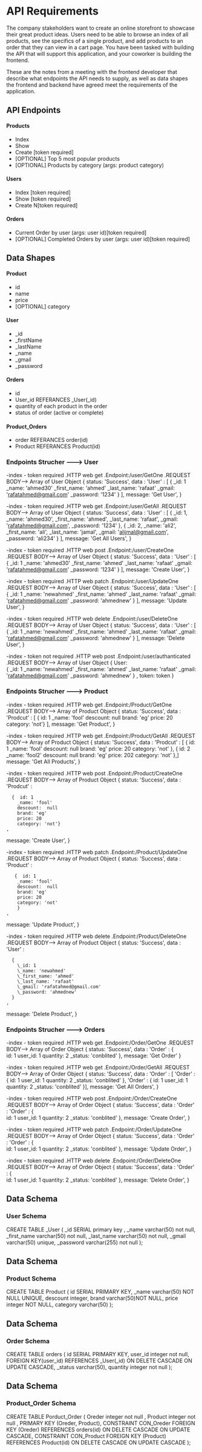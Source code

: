 # API Requirements

The company stakeholders want to create an online storefront to showcase their great product ideas. Users need to be able to browse an index of all products, see the specifics of a single product, and add products to an order that they can view in a cart page. You have been tasked with building the API that will support this application, and your coworker is building the frontend.

These are the notes from a meeting with the frontend developer that describe what endpoints the API needs to supply, as well as data shapes the frontend and backend have agreed meet the requirements of the application.

## API Endpoints

#### Products

- Index
- Show
- Create [token required]
- [OPTIONAL] Top 5 most popular products
- [OPTIONAL] Products by category (args: product category)

#### Users

- Index [token required]
- Show [token required]
- Create N[token required]

#### Orders

- Current Order by user (args: user id)[token required]
- [OPTIONAL] Completed Orders by user (args: user id)[token required]

## Data Shapes

#### Product

- id
- name
- price
- [OPTIONAL] category

#### User

- \_id
- \_firstName
- \_lastName
- \_name
- \_gmail
- \_password

#### Orders

- id
- User_id REFERANCES \_User(\_id)
- quantity of each product in the order
- status of order (active or complete)

#### Product_Orders

- order REFERANCES order(id)
- Product REFERANCES Product(id)

### Endpoints Strucher ---> User

-index - token required
.HTTP web get
.Endpoint:/user/GetOne
.REQUEST BODY--> Array of User Object
{
status: 'Success',
data :
'User' :
[
{
\_id: 1
\_name: 'ahmed30'
\_first_name: 'ahmed'
\_last_name: 'rafaat'
\_gmail: 'rafatahmed@gmail.com'
\_password: '1234'
}
],
message: 'Get User',
}

-index - token required
.HTTP web get
.Endpoint:/user/GetAll
.REQUEST BODY--> Array of User Object
{
status: 'Success',
data :
'User' :
[
{
\_id: 1,
\_name: 'ahmed30',
\_first_name: 'ahmed',
\_last_name: 'rafaat',
\_gmail: 'rafatahmed@gmail.com',
\_password: '1234'
},
{
\_id: 2,
\_name: 'ali2',
\_first_name: 'ali',
\_last_name: 'jamal',
\_gmail: 'alijmal@gmail.com',
\_password: 'ali234'
}
],
message: 'Get All Users',
}

-index - token required
.HTTP web post
.Endpoint:/user/CreateOne
.REQUEST BODY--> Array of User Object
{
status: 'Success',
data :
'User' :
[
{
\_id: 1
\_name: 'ahmed30'
\_first_name: 'ahmed'
\_last_name: 'rafaat'
\_gmail: 'rafatahmed@gmail.com'
\_password: '1234'
}
],
message: 'Create User',
}

-index - token required
.HTTP web patch
.Endpoint:/user/UpdateOne
.REQUEST BODY--> Array of User Object
{
status: 'Success',
data :
'User' :
[
{
\_id: 1
\_name: 'newahmed'
\_first_name: 'ahmed'
\_last_name: 'rafaat'
\_gmail: 'rafatahmed@gmail.com'
\_password: 'ahmednew'
}
],
message: 'Update User',
}

-index - token required
.HTTP web delete
.Endpoint:/user/DeleteOne
.REQUEST BODY--> Array of User Object
{
status: 'Success',
data :
'User' :
[
{
\_id: 1
\_name: 'newahmed'
\_first_name: 'ahmed'
\_last_name: 'rafaat'
\_gmail: 'rafatahmed@gmail.com'
\_password: 'ahmednew'
}
],
message: 'Delete User',
}

-index - token not required
.HTTP web post
.Endpoint:/user/authanticated
.REQUEST BODY--> Array of User Object
{
User:  
 {
\_id: 1
\_name: 'newahmed'
\_first_name: 'ahmed'
\_last_name: 'rafaat'
\_gmail: 'rafatahmed@gmail.com'
\_password: 'ahmednew'
}
,
token: token
}

### Endpoints Strucher ---> Product

-index - token required
.HTTP web get
.Endpoint:/Product/GetOne
.REQUEST BODY--> Array of Product Object
{
status: 'Success',
data :
'Prodcut' :
[
{ id: 1
_name: 'fool'
descount: null
brand: 'eg'
price: 20
category: 'not'}
],
message: 'Get Product',
}

-index - token required
.HTTP web get
.Endpoint:/Product/GetAll
.REQUEST BODY--> Array of Product Object
{
status: 'Success',
data :
'Prodcut' :
[ {
id: 1
_name: 'fool'
descount: null
brand: 'eg'
price: 20
category: 'not'
},
{
 id: 2
_name: 'fool2'
descount: null
brand: 'eg'
price: 202
category: 'not'
},]
message: 'Get All Products',
}

-index - token required
.HTTP web post
.Endpoint:/Product/CreateOne
.REQUEST BODY--> Array of Product Object
{
status: 'Success',
data :
'Prodcut' :

      {  id: 1
        _name: 'fool'
        descount:  null
        brand: 'eg'
        price: 20
        category: 'not'}
    ,

message: 'Create User',
}

-index - token required
.HTTP web patch
.Endpoint:/Product/UpdateOne
.REQUEST BODY--> Array of Product Object
{
status: 'Success',
data :
'Product' :

       {  id: 1
        _name: 'fool'
        descount:  null
        brand: 'eg'
        price: 20
        category: 'not'
        }
    ,

message: 'Update Product',
}

-index - token required
.HTTP web delete
.Endpoint:/Product/DeleteOne
.REQUEST BODY--> Array of Product Object
{
status: 'Success',
data :
'User' :

      {
        \_id: 1
        \_name: 'newahmed'
        \_first_name: 'ahmed'
        \_last_name: 'rafaat'
        \_gmail: 'rafatahmed@gmail.com'
        \_password: 'ahmednew'
      }
    ,

message: 'Delete Product',
}

### Endpoints Strucher ---> Orders

-index - token required
.HTTP web get
.Endpoint:/Order/GetOne
.REQUEST BODY--> Array of Order Object
{
status: 'Success',
data :
'Order' :
{  
 id: 1
user_id: 1
quantity: 2
\_status: 'conblited'
},
message: 'Get Order'
}

-index - token required
.HTTP web get
.Endpoint:/Order/GetAll
.REQUEST BODY--> Array of Order Object
{
status: 'Success',
data :
'Order' :
[ 'Order' :
{
 id: 1
user_id: 1
quantity: 2
_status: 'conblited'
},
'Order' :
{
 id: 1
user_id: 1
quantity: 2
_status: 'conblited'
}],
message: 'Get All Orders',
}

-index - token required
.HTTP web post
.Endpoint:/Order/CreateOne
.REQUEST BODY--> Array of Order Object
{
status: 'Success',
data :
'Order' :
'Order' :
{  
 id: 1
user_id: 1
quantity: 2
\_status: 'conblited'
},
message: 'Create Order',
}

-index - token required
.HTTP web patch
.Endpoint:/Order/UpdateOne
.REQUEST BODY--> Array of Order Object
{
status: 'Success',
data :
'Order' :
'Order' :
{  
 id: 1
user_id: 1
quantity: 2
\_status: 'conblited'
},
message: 'Update Order',
}

-index - token required
.HTTP web delete
.Endpoint:/Order/DeleteOne
.REQUEST BODY--> Array of Order Object
{
status: 'Success',
data :
'Order' :
{  
 id: 1
user_id: 1
quantity: 2
\_status: 'conblited'
},
message: 'Delete Order',
}

## Data Schema

### User Schema

CREATE TABLE \_User (
\_id SERIAL primary key ,
\_name varchar(50) not null,
\_first_name varchar(50) not null,
\_last_name varchar(50) not null,
\_gmail varchar(50) unique,
\_password varchar(255) not null
);

## Data Schema

### Product Schema

CREATE TABLE Product (
id SERIAL PRIMARY KEY,
\_name varchar(50) NOT NULL UNIQUE,
descount integer,
brand varchar(50)NOT NULL,
price integer NOT NULL,
category varchar(50)
);

## Data Schema

### Order Schema

CREATE TABLE orders (
id SERIAL PRIMARY KEY,
user_id integer not null,
FOREIGN KEY(user_id) REFERENCES \_User(\_id) ON DELETE CASCADE ON UPDATE CASCADE,
\_status varchar(50),
quantity integer not null
);

## Data Schema

### Product_Order Schema

CREATE TABLE Porduct_Order (
Oreder integer not null ,
Product integer not null ,
PRIMARY KEY (Oreder, Product),
CONSTRAINT CON_Oreder FOREIGN KEY (Oreder) REFERENCES orders(id) ON DELETE CASCADE ON UPDATE CASCADE,
CONSTRAINT CON_Product FOREIGN KEY (Product) REFERENCES Product(id) ON DELETE CASCADE ON UPDATE CASCADE
);
